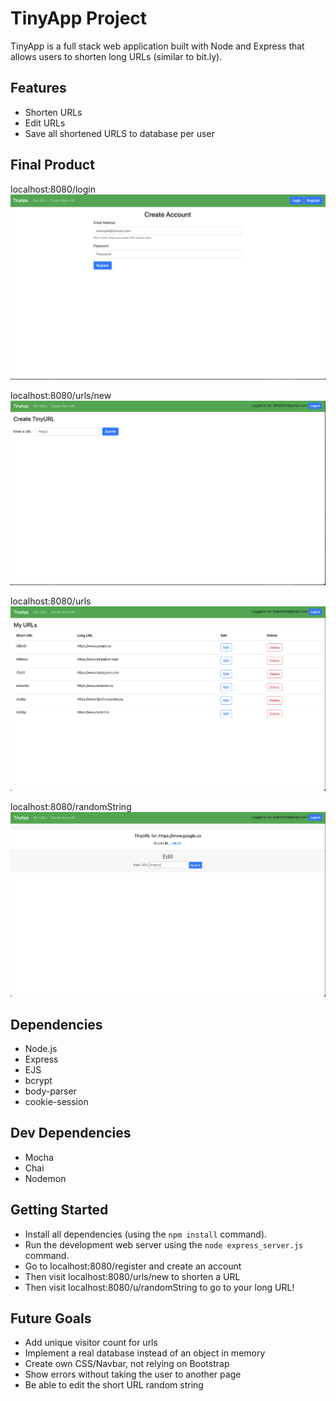 # TinyApp Project

TinyApp is a full stack web application built with Node and Express that allows users to shorten long URLs (similar to bit.ly).

## Features

- Shorten URLs
- Edit URLs
- Save all shortened URLS to database per user

## Final Product

localhost:8080/login
!["Login Page"](https://github.com/brianguyen97/tinyapp/blob/main/docs/tinyApp3.jpg)

localhost:8080/urls/new
!["Shorten URL Page"](https://github.com/brianguyen97/tinyapp/blob/main/docs/tinyApp2.jpg)

localhost:8080/urls
!["URL Index Page"](https://github.com/brianguyen97/tinyapp/blob/main/docs/tinyApp0.jpg)

localhost:8080/randomString
!["URL Edit Page"](https://github.com/brianguyen97/tinyapp/blob/main/docs/tinyApp1.jpg)

## Dependencies

- Node.js
- Express
- EJS
- bcrypt
- body-parser
- cookie-session

## Dev Dependencies

- Mocha
- Chai
- Nodemon

## Getting Started

- Install all dependencies (using the `npm install` command).
- Run the development web server using the `node express_server.js` command.
- Go to localhost:8080/register and create an account
- Then visit localhost:8080/urls/new to shorten a URL
- Then visit localhost:8080/u/randomString to go to your long URL!

## Future Goals

- Add unique visitor count for urls
- Implement a real database instead of an object in memory
- Create own CSS/Navbar, not relying on Bootstrap
- Show errors without taking the user to another page
- Be able to edit the short URL random string
